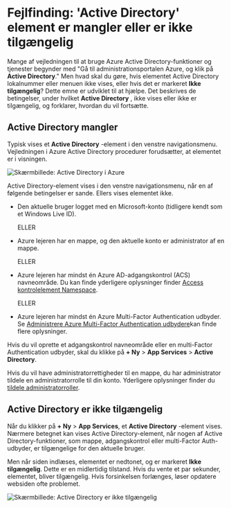 <properties
   pageTitle="Fejlfinding: 'Active Directory' element er mangler eller er ikke tilgængelig | Microsoft Azure "
   description="Hvad skal udføres, når Active Directory menupunkt ikke vises i portalen Azure administration."
   services="active-directory"
   documentationCenter="na"
   authors="bryanla"
   manager="mbaldwin"
   editor=""/>

<tags
   ms.service="active-directory"
   ms.devlang="na"
   ms.topic="article"
   ms.tgt_pltfrm="na"
   ms.workload="identity"
   ms.date="09/16/2016"
   ms.author="mbaldwin"/>

# <a name="troubleshooting-active-directory-item-is-missing-or-not-available"></a>Fejlfinding: 'Active Directory' element er mangler eller er ikke tilgængelig

Mange af vejledningen til at bruge Azure Active Directory-funktioner og tjenester begynder med "Gå til administrationsportalen Azure, og klik på **Active Directory**." Men hvad skal du gøre, hvis elementet Active Directory lokalnummer eller menuen ikke vises, eller hvis det er markeret **Ikke tilgængelig**? Dette emne er udviklet til at hjælpe. Det beskrives de betingelser, under hvilket **Active Directory** , ikke vises eller ikke er tilgængelig, og forklarer, hvordan du vil fortsætte.

## <a name="active-directory-is-missing"></a>Active Directory mangler

Typisk vises et **Active Directory** -element i den venstre navigationsmenu. Vejledningen i Azure Active Directory procedurer forudsætter, at elementet er i visningen.

![Skærmbillede: Active Directory i Azure](./media/active-directory-troubleshooting/typical-view.png)

Active Directory-element vises i den venstre navigationsmenu, når en af følgende betingelser er sande. Ellers vises elementet ikke.

* Den aktuelle bruger logget med en Microsoft-konto (tidligere kendt som et Windows Live ID).

    ELLER

* Azure lejeren har en mappe, og den aktuelle konto er administrator af en mappe.

    ELLER

* Azure lejeren har mindst én Azure AD-adgangskontrol (ACS) navneområde. Du kan finde yderligere oplysninger finder [Access kontrolelement Namespace](https://msdn.microsoft.com/library/azure/gg185908.aspx).

    ELLER

* Azure lejeren har mindst én Azure Multi-Factor Authentication udbyder. Se [Administrere Azure Multi-Factor Authentication udbydere](../multi-factor-authentication/multi-factor-authentication-get-started-cloud.md)kan finde flere oplysninger.

Hvis du vil oprette et adgangskontrol navneområde eller en multi-Factor Authentication udbyder, skal du klikke på **+ Ny** > **App Services** > **Active Directory**.

Hvis du vil have administratorrettigheder til en mappe, du har administrator tildele en administratorrolle til din konto. Yderligere oplysninger finder du [tildele administratorroller](active-directory-assign-admin-roles.md).

## <a name="active-directory-is-not-available"></a>Active Directory er ikke tilgængelig

Når du klikker på **+ Ny** > **App Services**, et **Active Directory** -element vises. Nærmere betegnet kan vises Active Directory-element, når nogen af Active Directory-funktioner, som mappe, adgangskontrol eller multi-Factor Auth-udbyder, er tilgængelige for den aktuelle bruger.

Men når siden indlæses, elementet er nedtonet, og er markeret **Ikke tilgængelig**. Dette er en midlertidig tilstand. Hvis du vente et par sekunder, elementet, bliver tilgængelig. Hvis forsinkelsen forlænges, løser opdatere websiden ofte problemet.

![Skærmbillede: Active Directory er ikke tilgængelig](./media/active-directory-troubleshooting/not-available.png)
